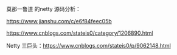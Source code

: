 莫那一鲁道 的netty 源码分析：

https://www.jianshu.com/c/e6f84feec05b

https://www.cnblogs.com/stateis0/category/1206890.html

Netty 三巨头：https://www.cnblogs.com/stateis0/p/9062148.html
